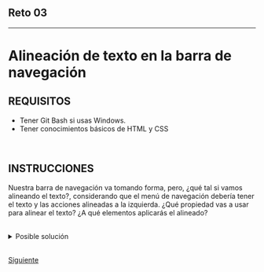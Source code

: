 ## Reto 03

<hr/>

# Alineación de texto en la barra de navegación

## REQUISITOS
- Tener Git Bash si usas Windows.
- Tener conocimientos básicos de HTML y CSS

<br/>

## INSTRUCCIONES

Nuestra barra de navegación va tomando forma, pero, ¿qué tal si vamos alineando el texto?, considerando que el menú de navegación debería tener el texto y las acciones alineadas a la izquierda. ¿Qué propiedad vas a usar para alinear el texto? ¿A qué elementos aplicarás el alineado?

<br/>

<details><summary>Posible solución</summary>
<p>

```css
.navbar {
    width: 70%;
    text-align: left;
    color: #025157;
    font-weight: 500;
  }
  
  .actions {
    width: 15%;
    text-align: left;
    font-size: 14px;
    font-weight: 600;
  }
```

</p>
</details>

<br/>

[Siguiente](../reto-04)